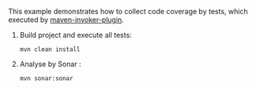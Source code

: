 This example demonstrates how to collect code coverage by tests, which executed by [maven-invoker-plugin](http://maven.apache.org/plugins/maven-invoker-plugin/).

1.  Build project and execute all tests:

        mvn clean install

2.  Analyse by Sonar :

        mvn sonar:sonar
